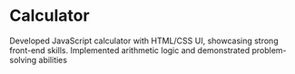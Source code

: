 # Calculator
Developed JavaScript calculator with HTML/CSS UI, showcasing strong front-end skills. Implemented arithmetic logic and demonstrated  problem-solving abilities
